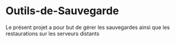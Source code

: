 # Outils-de-Sauvegarde
Le présent projet a pour but de gérer les sauvegardes ainsi que les restaurations sur les serveurs distants 
